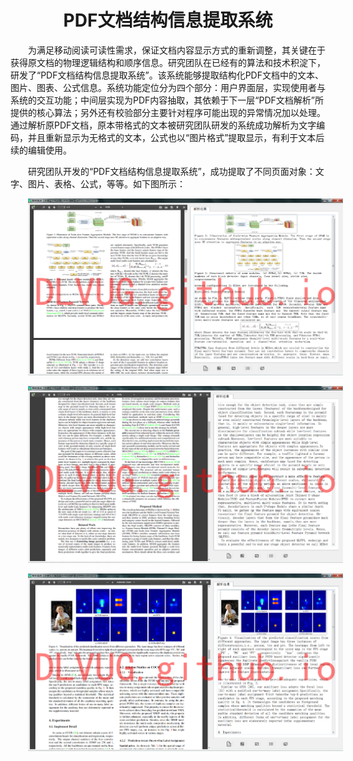 <h1>PDF文档结构信息提取系统</h1>
<p>为满足移动阅读可读性需求，保证文档内容显示方式的重新调整，其关键在于获得原文档的物理逻辑结构和顺序信息。研究团队在已经有的算法和技术积淀下，研发了“PDF文档结构信息提取系统”。该系统能够提取结构化PDF文档中的文本、图片、图表、公式信息。系统功能定位分为四个部分：用户界面层，实现使用者与系统的交互功能；中间层实现为PDF内容抽取，其依赖于下一层“PDF文档解析”所提供的核心算法；另外还有校验部分主要针对程序可能出现的异常情况加以处理。通过解析原PDF文档，原本带格式的文本被研究团队研发的系统成功解析为文字编码，并且重新显示为无格式的文本，公式也以“图片格式”提取显示，有利于文本后续的编辑使用。</p>

<p>研究团队开发的“PDF文档结构信息提取系统”，成功提取了不同页面对象：文字、图片、表格、公式，等等。如下图所示：</p>

<style>
p {
    text-indent: 2em;
}
h1 {
    text-align: center;
}
</style>
![图片1](./imgs/PDF/图片1.png)

![图片2](./imgs/PDF/图片2.png)

![图片3](./imgs/PDF/图片3.png)

